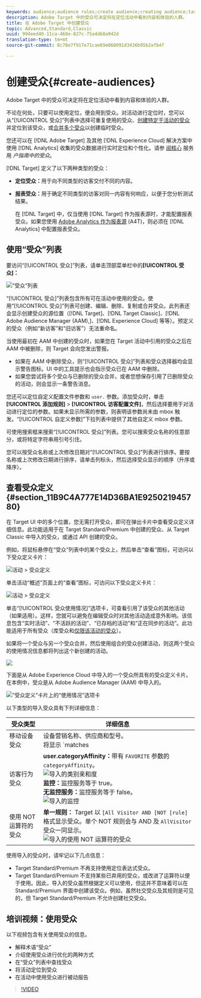 ```yaml
---
keywords: audience;audience rules;create audience;creating audience;targeting audience;reporting audience;report audience;segment;custom profile parameters;audience definition;audiences list
description: Adobe Target 中的受众可决定将在定位活动中看到内容和体验的人群。
title: 在 Adobe Target 中创建受众
topic: Advanced,Standard,Classic
uuid: 994eed40-11ca-460e-827c-75a4db8a942d
translation-type: tm+mt
source-git-commit: 8c78e7f917e71cae69e068091d3436b95b2afb4f

---
```



# 创建受众{#create-audiences}

Adobe Target 中的受众可决定将在定位活动中看到内容和体验的人群。

不论在何处，只要可以使用定位，便会用到受众。对活动进行定位时，您可以从“[!UICONTROL 受众]”列表中选择可重复使用的受众、[创建特定于活动的受众](/help/c-target/creating-activity-only-audience.md)并定位到该受众，或[合并多个受众](/help/c-target/combining-multiple-audiences.md#concept_A7386F1EA4394BD2AB72399C225981E5)以创建临时受众。

您还可以在 [!DNL Adobe Target] 及其他 [!DNL Experience Cloud] 解决方案中使用 [!DNL Analytics] 收集的受众数据进行实时定位和个性化。请参 [阅核心](https://docs.adobe.com/content/help/en/core-services/interface/audiences/audience-library.html) 服务用 *户指南中的受众*。

[!DNL Target] 定义了以下两种类型的受众：

* **定位受众：**&#x200B;用于向不同类型的访客交付不同的内容。
* **报表受众：**&#x200B;用于确定不同类型的访客对同一内容有何响应，以便于您分析测试结果。

   在 [!DNL Target] 中，仅当使用 [!DNL Target] 作为报表源时，才能配置报表受众。如果您使用 [ Adobe Analytics 作为报表源](/help/c-integrating-target-with-mac/a4t/a4t.md) (A4T)，则必须在 [!DNL Analytics] 中配置报表受众。

## 使用“受众”列表

要访问“[!UICONTROL 受众]”列表，请单击顶部菜单栏中的&#x200B;**[!UICONTROL 受众]：**

![“受众”列表](assets/audiences_list.png)

“[!UICONTROL 受众]”列表包含所有可在活动中使用的受众。使用“[!UICONTROL 受众]”列表可创建、编辑、删除、复制或合并受众。此列表还会显示创建受众的源位置（[!DNL Target]、[!DNL Target Classic]、[!DNL Adobe Audience Manager (AAM),]、[!DNL Experience Cloud] 等等）。预定义的受众（例如“新访客”和“旧访客”）无法重命名。

当使用最初在 AAM 中创建的受众时，如果您在 Target 活动中引用的受众之后在 AAM 中被删除，则 Target 会向您发出警报。

* 如果在 AAM 中删除受众，则“[!UICONTROL 受众]”列表和受众选择器均会显示警告图标。UI 中的工具提示也会指示受众已在 AAM 中删除。
* 如果您尝试将多个受众与已删除的受众合并，或者您想保存引用了已删除受众的活动，则会显示一条警告消息。

您还可以定位自定义配置文件参数和 `user.` 参数。添加受众时，单击&#x200B;**[!UICONTROL 添加规则]** &gt; **[!UICONTROL 访客配置文件]**，然后选择要用于对活动进行定位的参数。如果未显示所需的参数，则表明该参数尚未由 mbox 触发。“[!UICONTROL 自定义参数]”下拉列表中提供了其他自定义 mbox 参数。

可使用搜索框来搜索“[!UICONTROL 受众]”列表。您可以搜索受众名称的任意部分，或将特定字符串用引号引住。

您可以按受众名称或上次修改日期对“[!UICONTROL 受众]”列表进行排序。要按名称或上次修改日期进行排序，请单击列标头，然后选择受众显示的顺序（升序或降序）。

## 查看受众定义 {#section_11B9C4A777E14D36BA1E925021945780}

在 Target UI 中的多个位置，您无需打开受众，即可在弹出卡片中查看受众定义详细信息。此功能适用于在 Target Standard/Premium 中创建的受众、从 Target Classic 中导入的受众，或通过 API 创建的受众。

例如，将鼠标悬停在“受众”列表中的某个受众上，然后单击“查看”图标，可访问以下受众定义卡片：

![活动 &gt; 受众定义](assets/audience_definition_list.png)

单击活动“概述”页面上的“查看”图标，可访问以下受众定义卡片：

![活动 &gt; 受众定义](assets/audience_definition_list.png)

单击“[!UICONTROL 受众使用情况]”选项卡，可查看引用了该受众的其他活动（如果适用）。这样，您就可以避免在编辑受众时对其他活动造成意外影响。该信息包含“实时活动”、“不活跃的活动”、“已存档的活动”和“正在同步的活动”。此功能适用于所有受众（库受众和[仅限该活动的受众](../../c-target/creating-activity-only-audience.md#concept_A6BADCF530ED4AE1852E677FEBE68483)）。

如果将一个受众与另一个受众合并，然后使用组合的受众创建活动，则这两个受众的使用情况信息都将列出这个新创建的活动。

![](assets/audience_definition_list_usage.png)

下面是从 Adobe Experience Cloud 中导入的一个受众所具有的受众定义卡片。在本例中，受众是从 Adobe Audience Manager (AAM) 中导入的。

![“受众定义”卡片上的“使用情况”选项卡](assets/audience_definition_mc.png)

以下类型的导入受众具有下列详细信息：

| 受众类型 | 详细信息 |
|--- |--- |
| 移动设备受众 | 设备营销名称、供应商和型号。<br>将显示 `matches | does not match` 运算符，而不是`equals | does not equal`<br>![导入的移动设备受众](/help/c-target/c-audiences/assets/imported_mobile_audience.png)。 |
| 访客行为受众 | **user.categoryAffinity：**&#x200B;带有 `FAVORITE` 参数的 `categoryAffinity`。<br>![导入的类别亲和度](/help/c-target/c-audiences/assets/imported_category_affinity.png)<br>**监控：**&#x200B;监控服务等于 true。<br>**无监控服务：**&#x200B;监控服务等于 false。<br>![导入的监控](/help/c-target/c-audiences/assets/imported_monitoring.png) |
| 使用 NOT 运算符的受众 | **单一规则：** Target 以 `[All Visitor AND [NOT [rule]` 格式显示受众。单个 NOT 规则会与 AND 及 `AllVisitor` 受众一同显示。<br>![导入的使用 NOT 运算符的受众](/help/c-target/c-audiences/assets/imported_not_audience.png) |

使用导入的受众时，请牢记以下几点信息：

* Target Standard/Premium 不再支持使用定位表达式受众。
* Target Standard/Premium 不支持某些已弃用的受众，或改进了运算符以便于使用。因此，导入的受众虽然根据定义可以使用，但这并不意味着可以在 Standard/Premium 界面中创建该受众。例如，虽然社交受众及其规则是可见的，但 Target Standard/Premium 不允许创建社交受众。

## 培训视频：使用受众

以下视频包含有关使用受众的信息。

* 解释术语“受众”
* 介绍使用受众进行优化的两种方式
* 在“受众”列表中查找受众
* 将活动定位到受众
* 在活动中使用受众进行被动报告

>[!VIDEO](https://video.tv.adobe.com/v/17398?captions=chi_hans)
